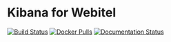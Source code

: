

Kibana for Webitel
============

[![Build Status](https://travis-ci.org/webitel/kibana.svg?branch=master)](https://travis-ci.org/webitel/kibana) [![Docker Pulls](https://img.shields.io/docker/pulls/webitel/kibana.svg?maxAge=2592000)](https://hub.docker.com/r/webitel/kibana) [![Documentation Status](https://readthedocs.org/projects/webitel/badge/?version=latest)](http://api.webitel.com/en/latest/?badge=latest)
